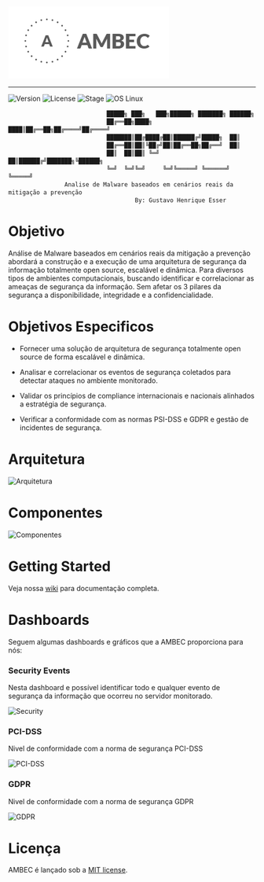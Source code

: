 ![preview](https://github.com/GustavoEsser/AMBEC/blob/master/img/logo.png?raw=true)

<hr/> 

![Version](https://img.shields.io/badge/ambec-1.0.0-blue.svg)
![License](https://img.shields.io/dub/l/vibe-d.svg)
![Stage](https://img.shields.io/badge/release-Stable-blue.svg)
![OS Linux](https://img.shields.io/badge/Supported%20OS-Linux-yellow.svg)

                                █████╗ ███╗   ███╗██████╗ ███████╗ ██████╗
                                ██╔══██╗████╗ ████║██╔══██╗██╔════╝██╔════╝
                                ███████║██╔████╔██║██████╔╝█████╗  ██║     
                                ██╔══██║██║╚██╔╝██║██╔══██╗██╔══╝  ██║     
                                ██║  ██║██║ ╚═╝ ██║██████╔╝███████╗╚██████╗
                                ╚═╝  ╚═╝╚═╝     ╚═╝╚═════╝ ╚══════╝ ╚═════╝                          
                    Analise de Malware baseados em cenários reais da mitigação a prevenção   
                                        By: Gustavo Henrique Esser  


# Objetivo 
Análise de Malware baseados em cenários reais da mitigação a prevenção abordará a construção e a execução de uma arquitetura de segurança da informação totalmente open source, escalável e dinâmica. Para diversos tipos de ambientes computacionais, buscando identificar e correlacionar as ameaças de segurança da informação. Sem afetar os 3 pilares da segurança a disponibilidade, integridade e a confidencialidade.  

# Objetivos Especificos 

* Fornecer uma solução de arquitetura de segurança totalmente open source de forma escalável e dinâmica.

*  Analisar e correlacionar os eventos de segurança coletados para detectar ataques no ambiente monitorado.

* Validar os princípios de compliance internacionais e nacionais alinhados a estratégia de segurança.

* Verificar a conformidade com as normas PSI-DSS e GDPR e gestão de incidentes de segurança.

# Arquitetura 
![Arquitetura](http://oi1247.photobucket.com/albums/gg627/gustavo1110/Arquitetura_zpsfbaw9aax.png)

# Componentes 
![Componentes](http://oi1247.photobucket.com/albums/gg627/gustavo1110/Processo_zpsrjsfucfo.png)

# Getting Started
Veja nossa [wiki](https://github.com/GustavoEsser/AMBEC/wiki) para documentação completa.

# Dashboards
Seguem algumas dashboards e gráficos que a AMBEC proporciona para nós:

### Security Events
Nesta dashboard e possível identificar todo e qualquer evento de segurança da informação que ocorreu no servidor monitorado.

![Security](https://oi1247.photobucket.com/albums/gg627/gustavo1110/AMBEC/Security%20eventos_zps68wrgl4y.png)

### PCI-DSS
Nivel de conformidade com a norma de segurança PCI-DSS

![PCI-DSS](http://oi1247.photobucket.com/albums/gg627/gustavo1110/AMBEC/PCI-DSS_zpsnas86xsv.png)

### GDPR
Nivel de conformidade com a norma de segurança GDPR

![GDPR](https://oi1247.photobucket.com/albums/gg627/gustavo1110/AMBEC/GDPR_zps6mvlzvix.png)

# Licença 

AMBEC é lançado sob a [MIT license](LICENSE.txt).
